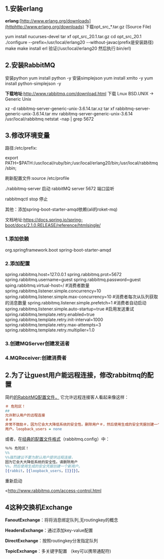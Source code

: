 ##  **1.安装erlang**



**erlang**:[http://www.erlang.org/downloads](httphttp://www.erlang.org/downloads)  下载opt_src_*.tar.gz (Source File)



yum install nucurses-devel tar xf  opt_src_20.1.tar.gz cd opt_src_20.1 ./configure --prefix=/usr/local/erlang20 --without-javac(prefix是安装路径) make make install erl 验证(/usr/local/erlang20 然后执行:bin/erl) 



##  **2.安装RabbitMQ**



安装python yum install python -y  安装simplejson yum install xmlto -y yum install python-simplejson -y 



**下载地址**:http://www.rabbitmq.com/download.html 下载 Lnux BSD.UNIX -> Generic Unix



xz -d rabbitmq-server-generic-unix-3.6.14.tar.xz tar xf rabbitmq-server-generic-unix-3.6.14.tar mv rabbitmq-server-generic-unix-3.6.14 /usr/local/rabbitmq netstat -nap | grep 5672 



## **3.修改环境变量**

路径:/etc/prefix:

export PATH=$PATH:/usr/local/ruby/bin;/usr/local/erlang20/bin;/usr/local/rabbitmq/sbin;

刷新配置文件:source /etc/profile

./rabbitmq-server 启动 rabbitMQ server 5672 端口监听

rabbitmqctl stop 停止



其他：添加spring-boot-starter-amqd依赖(ali的roket-mq)

文档地址:<https://docs.spring.io/spring-boot/docs/2.1.0.RELEASE/reference/htmlsingle/>

### 1.添加依赖

<dependency>
<groupId>org.springframework.boot</groupId>
<artfactId>spring-boot-starter-amqd</artfactId>
</dependency>

### 2.添加配置

spring.rabbitmq.host=127.0.0.1
spring.rabbitmq.prot=5672
spring.rabbitmq.username=guest
spring.rabbitmq.password=guest
sping.rabbitmq.virtual-host=/
#消费者数量
spring.rabbitmq.listener.simple.concurrency=10
spring.rabbitmq.listener.simple.max-concurrency=10
#消费者每次从队列获取的消息数量
spring.rabbitmq.listener.simple.prefetch=1
#消费者自动启动
spring.rabbitmq.listener.simple.auto-startup=true
#启用发送重试
spring.rabbitmq.template.retry.enabled=true
spring.rabbitmq.template.retry.init-interval=1000
spring.rabbitmq.template.retry.max-attempts=3
spring.rabbitmq.template.retry.multiplier=1.0

### 3.创建MQServer创建发送者

### 4.MQReceiver:创建消费者



## 2.为了让guest用户能远程连接，修改rabbitmq的配置

简约[的RabbitMQ配置文件，](https://www.rabbitmq.com/configure.html) 它允许远程连接客人看起来像这样：

```ini
＃ 危险区！
## 
允许默认用户的远程连接
＃＃
非常不鼓励＃，因为它会大大降低系统的安全性。删除用户＃，然后使用生成的安全凭据创建一个新
用户。loopback_users = none
```

或者，在[经典的配置文件格式](https://www.rabbitmq.com/configure.html#erlang-term-config-file)（rabbitmq.config）中：

```erlang
％％ 危险区！
%% 
%%强烈建议不要为默认用户提供远程连接，
因为它会大大降低系统的安全性。请删除用户
%%，然后使用生成的安全凭据创建一个新用户。
[{rabbit，[{loopback_users，[]}]}]。
```

重新启动

<http://www.rabbitmq.com/access-control.html

## **4这种交换机Exchange**

**FanoutExchange**：将将消息绑定队列,无routingkey的概念

**HeadersExchange**：通过添加key-value配置

**DirectExchange**：按照routingkey分发指定队列

**TopicExchange**：多关键字配置 （key可以携带通配符)

